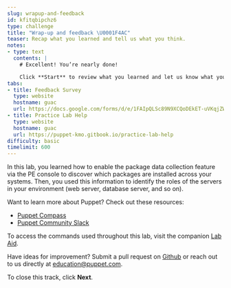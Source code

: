 ```yaml
---
slug: wrapup-and-feedback
id: kfitqbipchz6
type: challenge
title: "Wrap-up and feedback \U0001F4AC"
teaser: Recap what you learned and tell us what you think.
notes:
- type: text
  contents: |
    # Excellent! You’re nearly done!

    Click **Start** to review what you learned and let us know what you thought of this track.
tabs:
- title: Feedback Survey
  type: website
  hostname: guac
  url: https://docs.google.com/forms/d/e/1FAIpQLSc89N9XCQoDEkET-uVKqjZWGnqMw0IbzZeeuuCKcoQk5oXr0g/viewform?embedded=true
- title: Practice Lab Help
  type: website
  hostname: guac
  url: https://puppet-kmo.gitbook.io/practice-lab-help
difficulty: basic
timelimit: 600
---
```

In this lab, you learned how to enable the package data collection feature via the PE console to discover which packages are installed across your systems. Then, you used this information to identify the roles of the servers in your environment (web server, database server, and so on).

Want to learn more about Puppet? Check out these resources:
- [Puppet Compass](https://learn.puppet.com/)
- [Puppet Community Slack](https://slack.puppet.com/)

To access the commands used throughout this lab, visit the companion [Lab Aid](https://puppet-kmo.gitbook.io/lab-aids/-MZKPjwKRKKFuXxxy7ge/pe101/identify-packages-and-server-roles-by-using-package-data-collection).

Have ideas for improvement? Submit a pull request on [Github](https://github.com/puppetlabs/puppet-instruqt-tracks/tree/main/pe-deploy-and-discover-lab-3-1) or reach out to us directly at <a href="mailto:education@puppet.com">education@puppet.com</a>.

To close this track, click **Next**.
